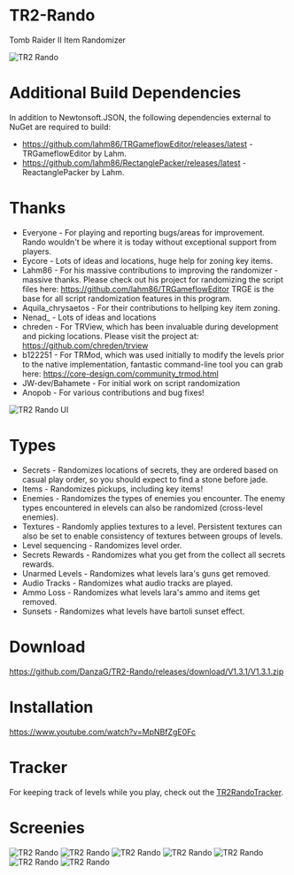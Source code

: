 # TR2-Rando
Tomb Raider II Item Randomizer

![TR2 Rando](https://github.com/DanzaG/TR2-Rando/blob/master/rando.PNG)

# Additional Build Dependencies
In addition to Newtonsoft.JSON, the following dependencies external to NuGet are required to build:
* https://github.com/lahm86/TRGameflowEditor/releases/latest - TRGameflowEditor by Lahm.
* https://github.com/lahm86/RectanglePacker/releases/latest - ReactanglePacker by Lahm.

# Thanks
* Everyone - For playing and reporting bugs/areas for improvement. Rando wouldn't be where it is today without exceptional support from players.
* Eycore - Lots of ideas and locations, huge help for zoning key items.
* Lahm86 - For his massive contributions to improving the randomizer - massive thanks. Please check out his project for randomizing the script files here: https://github.com/lahm86/TRGameflowEditor TRGE is the base for all script randomization features in this program.
* Aquila_chrysaetos - For their contributions to hellping key item zoning.
* Nenad_ - Lots of ideas and locations
* chreden - For TRView, which has been invaluable during development and picking locations. Please visit the project at: https://github.com/chreden/trview
* b122251 - For TRMod, which was used initially to modify the levels prior to the native implementation, fantastic command-line tool you can grab here: https://core-design.com/community_trmod.html
* JW-dev/Bahamete - For initial work on script randomization
* Anopob - For various contributions and bug fixes!

![TR2 Rando UI](https://github.com/DanzaG/TR2-Rando/blob/master/UI.png)

# Types
* Secrets - Randomizes locations of secrets, they are ordered based on casual play order, so you should expect to find a stone before jade.
* Items - Randomizes pickups, including key items!
* Enemies - Randomizes the types of enemies you encounter. The enemy types encountered in elevels can also be randomized (cross-level enemies).
* Textures - Randomly applies textures to a level. Persistent textures can also be set to enable consistency of textures between groups of levels.
* Level sequencing - Randomizes level order.
* Secrets Rewards - Randomizes what you get from the collect all secrets rewards.
* Unarmed Levels - Randomizes what levels lara's guns get removed.
* Audio Tracks - Randomizes what audio tracks are played.
* Ammo Loss - Randomizes what levels lara's ammo and items get removed.
* Sunsets - Randomizes what levels have bartoli sunset effect.

# Download
https://github.com/DanzaG/TR2-Rando/releases/download/V1.3.1/V1.3.1.zip

# Installation
https://www.youtube.com/watch?v=MpNBfZgE0Fc

# Tracker
For keeping track of levels while you play, check out the [TR2RandoTracker](https://github.com/lahm86/TR2RandoTracker/releases/latest).

# Screenies
![TR2 Rando](https://github.com/DanzaG/TR2-Rando/blob/master/rando2.PNG)
![TR2 Rando](https://github.com/DanzaG/TR2-Rando/blob/master/rando3.PNG)
![TR2 Rando](https://github.com/DanzaG/TR2-Rando/blob/master/rando4.PNG)
![TR2 Rando](https://github.com/DanzaG/TR2-Rando/blob/master/rando5.PNG)
![TR2 Rando](https://github.com/DanzaG/TR2-Rando/blob/master/rando6.PNG)
![TR2 Rando](https://github.com/DanzaG/TR2-Rando/blob/master/rando7.PNG)
![TR2 Rando](https://github.com/DanzaG/TR2-Rando/blob/master/rando8.PNG)
